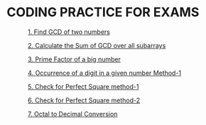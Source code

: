    <h1> CODING PRACTICE FOR EXAMS</h1>            
    <ul>
    <p><ol><a href="https://github.com/99monisha/TCS-CODING/blob/master/GCD/maxsum.cpp">1. Find GCD of two numbers</a></ol></p>
        <p><ol><a href="https://github.com/99monisha/TCS-CODING/blob/master/SumofGcd/sum.cpp">2. Calculate the Sum of GCD over all subarrays</a></ol></p>
            <p><ol><a href="https://github.com/99monisha/TCS-CODING/blob/master/primefactor/factor.cpp">3. Prime Factor of a big number</a></ol></p>
<p><ol><a href="https://github.com/99monisha/PRACTICE-SET/blob/master/34.Pro/on.cpp">4. Occurrence of a digit in a given number Method-1<a/></ol></p>
<p><ol><a href="https://github.com/99monisha/TCS-CODING/blob/master/POWER/on.cpp">5. Check for Perfect Square method-1<a/></ol></p>
<p><ol><a href="https://github.com/99monisha/TCS-CODING/blob/master/POWER/tw.cpp">6. Check for Perfect Square method-2<a/></ol></p>
                <p><ol><a href="https://github.com/99monisha/TCS-CODING/blob/master/OctalToDecimal/on.cpp">7. Octal to Decimal Conversion</a></ol></p>
                    <p><ol><a href=""></a></ol></p>
                        <p><ol><a href=""></a></ol></p>
        <p><ol><a href=""></a></ol></p>
        <p><ol><a href=""></a></ol></p>
            <p><ol><a href=""></a></ol></p>
                <p><ol><a href=""></a></ol></p>
                    <p><ol><a href=""></a></ol></p>
                        <p><ol><a href=""></a></ol></p>
                          <p><ol><a href=""></a></ol></p>
        <p><ol><a href=""></a></ol></p>
            <p><ol><a href=""></a></ol></p>
                <p><ol><a href=""></a></ol></p>
                    <p><ol><a href=""></a></ol></p>
                        <p><ol><a href=""></a></ol></p>
     </ul>
